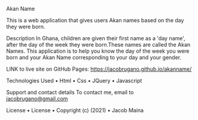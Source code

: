 
Akan Name

This is a web application  that gives users Akan names based on the day they were born.


Description
In Ghana, children are given their first name  as a 'day name', after the day of the week they were born.These names are called the Akan   Names. This application is to help you know the day of the week you were born and your Akan Name corresponding to your day and your gender.

LINK to live site on GitHub Pages: https://jacobrugano.github.io/akanname/

Technologies Used
    • Html
    • Css
    • JQuery
    • Javascript

Support and contact details
To contact me, email to jacobrugano@gmail.com

License
    • License
    • Copyright (c) (2021)
    • Jacob Maina
